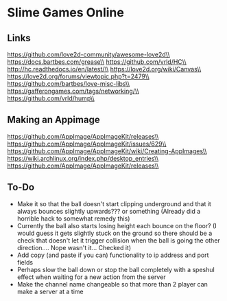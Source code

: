 # Slime Games Online
## Links
https://github.com/love2d-community/awesome-love2d\\
https://docs.bartbes.com/grease\\
https://github.com/vrld/HC\\
http://hc.readthedocs.io/en/latest/\\
https://love2d.org/wiki/Canvas\\
https://love2d.org/forums/viewtopic.php?t=2479\\
https://github.com/bartbes/love-misc-libs\\
https://gafferongames.com/tags/networking/\\
https://github.com/vrld/hump\\

## Making an Appimage
https://github.com/AppImage/AppImageKit/releases\\
https://github.com/AppImage/AppImageKit/issues/629\\
https://github.com/AppImage/AppImageKit/wiki/Creating-AppImages\\
https://wiki.archlinux.org/index.php/desktop_entries\\
https://github.com/AppImage/AppImageKit/releases\\

## To-Do
- Make it so that the ball doesn't start clipping underground and that it always bounces slightly upwards??? or something (Already did a horrible hack to somewhat remedy this)
- Currently the ball also starts losing height each bounce on the floor? (I would guess it gets slightly stuck on the ground so there should be a check that doesn't let it trigger collision when the ball is going the other direction.... Nope wasn't it... Checked it)
- Add copy (and paste if you can) functionality to ip address and port fields
- Perhaps slow the ball down or stop the ball completely with a speshul effect when waiting for a new action from the server
- Make the channel name changeable so that more than 2 player can make a server at a time

